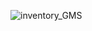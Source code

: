 ![inventory_GMS](https://github.com/MRgrav/grocery_MS_PHP/assets/67511840/915d2aea-9b63-49b6-84d5-daf3593bae0c)
